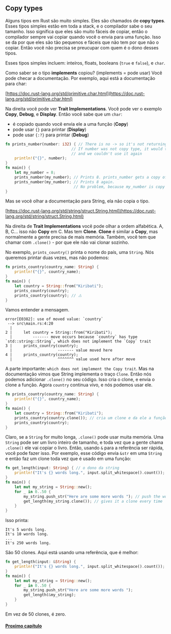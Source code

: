 ## Copy types

Alguns tipos em Rust são muito simples. Eles são chamados de **copy types**. Esses tipos simples estão em toda a stack, e o compilador sabe o seu tamanho. Isso significa que eles são muito fáceis de copiar, então o compilador sempre vai copiar quando você o envia para uma função. Isso se da por que eles são tão pequenos e fáceis que não tem por que não o copiar. Então você não precisa se preucupar com quem é o dono desses tipos.

Esses tipos simples incluem: inteíros, floats, booleans (`true` e `false`), e `char`.

Como saber se o tipo **implements** copiou? (implements = pode usar) Você pode checar a documentação. Por exemplo, aqui está a documentação para char:

[https://doc.rust-lang.org/std/primitive.char.html](https://doc.rust-lang.org/std/primitive.char.html)

Na direita você pode ver **Trait Implementations**. Você pode ver o exemplo **Copy**, **Debug**, e **Display**. Então você sabe que um `char`:

- é copiado quando você envia ele a uma função (**Copy**)
- pode usar `{}` para printar (**Display**)
- pode usar `{:?}` para printar (**Debug**)

```rust
fn prints_number(number: i32) { // There is no -> so it's not returning anything
                             // If number was not copy type, it would take it
                             // and we couldn't use it again
    println!("{}", number);
}
fn main() {
    let my_number = 8;
    prints_number(my_number); // Prints 8. prints_number gets a copy of my_number
    prints_number(my_number); // Prints 8 again.
                              // No problem, because my_number is copy type!
}
```

Mas se você olhar a documentação para String, ela não copia o tipo.

[https://doc.rust-lang.org/std/string/struct.String.html](https://doc.rust-lang.org/std/string/struct.String.html)

Na direita de **Trait Implementations** você pode olhar a ordem alfabética. A, B, C... isso não **Copy** em C. Mas tem **Clone**. **Clone** é similar a **Copy**, mas normalmente a gente precisa de mais memória. Também, você tem que chamar com `.clone()` - por que ele não vai clonar sozinho.

No exemplo, `prints_country()` printa o nome do país, uma `String`. Nós queremos printar duas vezes, mas não podemos:

```rust
fn prints_country(country_name: String) {
    println!("{}", country_name);
}
fn main() {
    let country = String::from("Kiribati");
    prints_country(country);
    prints_country(country); // ⚠️
}
```

Vamos entender a mensagem.

```text
error[E0382]: use of moved value: `country`
 --> src\main.rs:4:20
  |
2 |     let country = String::from("Kiribati");
  |         ------- move occurs because `country` has type `std::string::String`, which does not implement the `Copy` trait
3 |     prints_country(country);
  |                    ------- value moved here
4 |     prints_country(country);
  |                    ^^^^^^^ value used here after move
```

A parte importante: `which does not implement the Copy trait`. Mas na documentação vimos que String implementa o traço `Clone`. Então nós podemos adicionar `.clone()` no seu código. Isso cria o clone, e envia o clone a função. Agora `country` continua vivo, e nós podemos usar ele.

```rust
fn prints_country(country_name: String) {
    println!("{}", country_name);
}
fn main() {
    let country = String::from("Kiribati");
    prints_country(country.clone()); // cria um clone e da ele a função. somente o clone vai, contry continua vivo
    prints_country(country);
}
```

Claro, se a `String` for muito longa, `.clone()` pode usar muita memória. Uma `String` pode ser um livro inteiro de tamanho, e toda vez que a gente chama `.clone()` ele vai copiar o livro. Então, usando `&` para a referência ser rápida, você pode fazer isso. Por exemplo, esse código envia `&str` em uma `String` e então faz um clone toda vez que é usado em uma função:

```rust
fn get_length(input: String) { // o dono da string
    println!("It's {} words long.", input.split_whitespace().count()); // divide para contar o numero de palavras
}
fn main() {
    let mut my_string = String::new();
    for _ in 0..50 {
        my_string.push_str("Here are some more words "); // push the words on
        get_length(my_string.clone()); // gives it a clone every time
    }
}
```

Isso printa:

```text
It's 5 words long.
It's 10 words long.
...
It's 250 words long.
```

São 50 clones. Aqui está usando uma referência, que é melhor:

```rust
fn get_length(input: &String) {
    println!("It's {} words long.", input.split_whitespace().count());
}
fn main() {
    let mut my_string = String::new();
    for _ in 0..50 {
        my_string.push_str("Here are some more words ");
        get_length(&my_string);
    }
}
```

Em vez de 50 clones, é zero.

#### [Proximo capítulo](https://github.com/justjapann/easy_rust_ptbr/blob/main/part1/variables/variables_without_value.md)
